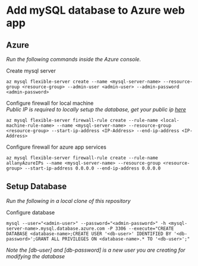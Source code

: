 # Add mySQL database to Azure web app

## Azure
*Run the following commands inside the Azure console.*

Create mysql server
```
az mysql flexible-server create --name <mysql-server-name> --resource-group <resource-group> --admin-user <admin-user> --admin-password <admin-password>
```

Configure firewall for local machine  
*Public IP is required to locally setup the database, get your public ip [here](https://ipinfo.io/ip)*
```
az mysql flexible-server firewall-rule create --rule-name <local-machine-rule-name> --name <mysql-server-name> --resource-group <resource-group> --start-ip-address <IP-Address> --end-ip-address <IP-Address>
```

Configure firewall for azure app services
```
az mysql flexible-server firewall-rule create --rule-name allanyAzureIPs --name <mysql-server-name> --resource-group <resource-group> --start-ip-address 0.0.0.0 --end-ip-address 0.0.0.0
```

## Setup Database
*Run the following in a local clone of this repository*

Configure database
```
mysql --user="<admin-user>" --password="<admin-password>" -h <mysql-server-name>.mysql.database.azure.com -P 3306 --execute="CREATE DATABASE <database-name>;CREATE USER '<db-user>' IDENTIFIED BY '<db-password>';GRANT ALL PRIVILEGES ON <database-name>.* TO '<db-user>';"
```
*Note the [db-user] and [db-password] is a new user you are creating for modifying the database*